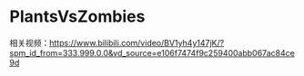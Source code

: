 # PlantsVsZombies

相关视频：https://www.bilibili.com/video/BV1yh4y147jK/?spm_id_from=333.999.0.0&vd_source=e106f7474f9c259400abb067ac84ce9d
